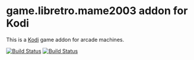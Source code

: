 # game.libretro.mame2003 addon for Kodi

This is a [Kodi](http://kodi.tv) game addon for arcade machines.

[![Build Status](https://travis-ci.org/kodi-game/game.libretro.mame2003?branch=master)](https://travis-ci.org/kodi-game/game.libretro.mame2003)
[![Build Status](https://ci.appveyor.com/api/projects/status/github/kodi-game/game.libretro.mame2003?svg=true)](https://ci.appveyor.com/project/kodi-game/game-libretro-mame)
